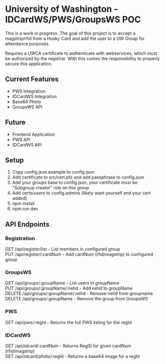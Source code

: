 # University of Washington - IDCardWS/PWS/GroupsWS POC

This is a work in progress.  The goal of this project is to accept a magstrip/rfid from a Husky Card and add the user to a UW Group for attendance purposes.

Requires a UWCA certificate to authenticate with webservices, which must be authorized by the registrar.  With this comes the responsibility to properly secure this application.

## Current Features
- PWS Integration
- IDCardWS Integration
- Base64 Photo
- GroupsWS API

## Future
- Frontend Application
- PWS API
- IDCardWS API

## Setup
1. Copy config.json.example to config.json
2. Add certificate to src/cert.pfx and add passphrase to config.json
3. Add your groups base to config.json, your certificate must be "Subgroup creator" role on this group
4. Add certs/users to config.admins (likely want yourself and your cert added)
5. npm install
6. npm run dev

## API Endpoints

### Registration
GET /api/register/list - List members in configured group  
PUT /api/register/:cardNum - Add cardNum (rfid/magstrip) to configured group  

### GroupsWS
GET /api/groups/:groupName - List users in groupName  
PUT /api/groups/:groupName/:netid - Add netid to groupName  
DELETE /api/groups/:groupName/:netid - Remove netid from groupname  
DELETE /api/groups/:groupName - Remove the group from GroupsWS  

### PWS
GET /api/pws/:regId - Returns the full PWS listing for the regId  

### IDCardWS
GET /api/idcard/:cardNum - Returns RegID for given cardNum (rfid/magstrip)  
GET /api/idcard/photo/:regId - Returns a base64 image for a regId